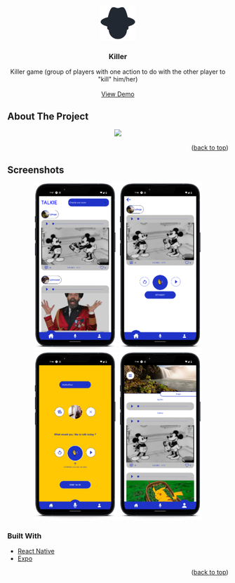 <div id="top"></div>
<!--
*** Thanks for checking out the Best-README-Template. If you have a suggestion
*** that would make this better, please fork the repo and create a pull request
*** or simply open an issue with the tag "enhancement".
*** Don't forget to give the project a star!
*** Thanks again! Now go create something AMAZING! :D
-->

<!-- PROJECT SHIELDS -->
<!--
*** I'm using markdown "reference style" links for readability.
*** Reference links are enclosed in brackets [ ] instead of parentheses ( ).
*** See the bottom of this document for the declaration of the reference variables
*** for contributors-url, forks-url, etc. This is an optional, concise syntax you may use.
*** https://www.markdownguide.org/basic-syntax/#reference-style-links
-->

<!-- PROJECT LOGO -->
<br />
<div align="center">
  <a href="https://github.com/hugogarnier/killer">
    <img src="https://github.com/hugogarnier/killer/blob/main/assets/images/icon.png" alt="Logo" width="80" height="80">
  </a>

<h3 align="center">Killer</h3>

  <p align="center">
    Killer game (group of players with one action to do with the other player to "kill" him/her)
    <br />
    <br />
    <a href="https://expo.dev/@hugo0/killer">View Demo</a>
  </p>
</div>

<!-- ABOUT THE PROJECT -->

## About The Project

<p align="center">
	<img src="https://github.com/hugogarnier/talkie/blob/main/demo.gif" width="800">
</p>

<!-- Here's a blank template to get started: To avoid retyping too much info. Do a search and replace with your text editor for the following: `github_username`, `repo_name`, `twitter_handle`, `linkedin_username`, `email`, `email_client`, `project_title`, `project_description` -->

<p align="right">(<a href="#top">back to top</a>)</p>

## Screenshots

<p align="center">
    <img
    width="190"
    alt="Screen 1"
    src="https://github.com/hugogarnier/talkie/blob/main/screen1.png">
    <img
    width="190"
    alt="Screen 2"
    src="https://github.com/hugogarnier/talkie/blob/main/screen2.png">
    <img
    width="190"
    alt="Screen 3"
    src="https://github.com/hugogarnier/talkie/blob/main/screen3.png">
    <img
    width="190"
    alt="Screen 4"
    src="https://github.com/hugogarnier/talkie/blob/main/screen4.png">
</p>

### Built With

- [React Native](https://reactnative.dev/)
- [Expo](https://expo.dev/)

<p align="right">(<a href="#top">back to top</a>)</p>
